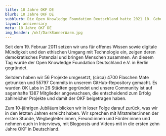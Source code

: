```yaml
---
title: 10 Jahre OKF DE
blurb: 10 Jahre OKF DE
subblurb: Die Open Knowledge Foundation Deutschland hatte 2021 10. Geburtstag – hier blicken wir zurück!
layout: anniversary
meta: 10 Jahre OKF DE
img_header: /okf/DarkBannerWarm.jpg
---
```


Seit dem 19. Februar 2011 setzen wir uns für offenes Wissen sowie digitale Mündigkeit und den ethischen Umgang mit Technologie ein, zeigen deren demokratisches Potenzial und bringen Menschen zusammen. An diesem Tag wurde der Open Knowledge Foundation Deutschland e.V. in Berlin gegründet.

Seitdem haben wir 56 Projekte umgesetzt, (circa) 4700 Flaschen Mate getrunken und 55797 Commits in unserem GitHub-Repository gemacht. Es wurden OK Labs in 26 Städten gegründet und unsere Community ist auf sagenhafte 1387 Mitglieder angewachsen, die entscheidend zum Erfolg zahlreicher Projekte und damit der OKF beigetragen haben. 

Zum 10-jährigen Jubiläum blicken wir in loser Folge darauf zurück, was wir in den letzten Jahren erreicht haben. Wir sprechen mit Mitstreiter:innen der ersten Stunde, Wegbegleiter:innen, Freund:innen und Förder:innen und nehmen euch in Interviews, mit Blogposts und Videos mit in die ersten zehn Jahre OKF in Deutschland.

